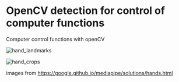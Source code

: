 # OpenCV detection for control of computer functions
Computer control functions with openCV

![hand_landmarks](https://user-images.githubusercontent.com/53618125/145676227-20cca5d5-40e9-4b14-a3ea-96f7d305ef33.png)

![hand_crops](https://user-images.githubusercontent.com/53618125/145676230-22a288e8-46ac-42bc-bacd-513e56149bd3.png)

images from https://google.github.io/mediapipe/solutions/hands.html
